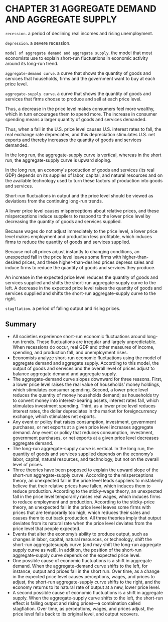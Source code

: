 # CHAPTER 31 AGGREGATE DEMAND AND AGGREGATE SUPPLY



`recession`. a period of declining real incomes and rising unemployment.

`depression`. a severe recession.

`model of aggregate demand and aggregate supply`. the model that most economists use to explain short-run fluctuations in economic activity around its long-run trend.

`aggregate-demand curve`. a curve that shows the quantity of goods and services that households, firms and the government want to buy at each price level.

`aggregate-supply curve`. a curve that shows the quantity of goods and services that firms choose to produce and sell at each price level.

Thus, a decrease in the price level makes consumers feel more wealthy, which in turn encourages them to spend more. The increase in consumer spending means a larger quantity of goods and services demanded.

Thus, when a fall in the U.S. price level causes U.S. interest rates to fall, the real exchange rate depreciates, and this depreciation stimulates U.S. net exports and thereby increases the quantity of goods and services demanded.

In the long run, the aggregate-supply curve is vertical, whereas in the short run, the aggregate-supply curve is upward sloping.

In the long run, an economy's production of goods and services (its real GDP) depends on its supplies of labor, capital, and natural resources and on the available technology used to turn these factors of production into goods and services.

Short-run fluctuations in output and the price level should be viewed as deviations from the continuing long-run trends.

A lower price level causes misperceptions about relative prices, and these misperceptions induce suppliers to respond to the lower price level by decreasing the quantity of goods and services supplied.

Because wages do not adjust immediately to the price level, a lower price level makes employment and production less profitable, which induces firms to reduce the quantity of goods and services supplied.

Because not all prices adjust instantly to changing conditions, an unexpected fall in the price level leaves some firms with higher-than-desired prices, and these higher-than-desired prices depress sales and induce firms to reduce the quantity of goods and services they produce.

An increase in the expected price level reduces the quantity of goods and services supplied and shifts the short-run aggregate-supply curve to the left. A decrease in the expected price level raises the quantity of goods and services supplied and shifts the short-run aggregate-supply curve to the right.

`stagflation`. a period of falling output and rising prices.



## Summary

- All societies experience short-run economic fluctuations around long-run trends. These fluctuations are irregular and largely unpredictable. When recessions do occur, real GDP and other measures of income, spending, and production fall, and unemployment rises.
- Economists analyze short-run economic fluctuations using the model of aggregate demand and aggregate supply. According to this model, the output of goods and services and the overall level of prices adjust to balance aggregate demand and aggregate supply.
- The aggregate-demand curve slopes downward for three reasons. First, a lower price level raises the real value of households’ money holdings, which stimulates consumer spending. Second, a lower price level reduces the quantity of money households demand; as households try to convert money into interest-bearing assets, interest rates fall, which stimulates investment spending. Third, as a lower price level reduces interest rates, the dollar depreciates in the market for foreigncurrency exchange, which stimulates net exports.
- Any event or policy that raises consumption, investment, government purchases, or net exports at a given price level increases aggregate demand. Any event or policy that reduces consumption, investment, government purchases, or net exports at a given price level decreases aggregate demand.
- The long-run aggregate-supply curve is vertical. In the long run, the quantity of goods and services supplied depends on the economy’s labor, capital, natural resources, and technology, but not on the overall level of prices.
- Three theories have been proposed to explain the upward slope of the short-run aggregate-supply curve. According to the misperceptions theory, an unexpected fall in the price level leads suppliers to mistakenly believe that their relative prices have fallen, which induces them to reduce production. According to the sticky-wage theory, an unexpected fall in the price level temporarily raises real wages, which induces firms to reduce employment and production. According to the sticky-price theory, an unexpected fall in the price level leaves some firms with prices that are temporarily too high, which reduces their sales and causes them to cut back production. All three theories imply that output deviates from its natural rate when the price level deviates from the price level that people expected.
- Events that alter the economy’s ability to produce output, such as changes in labor, capital, natural resources, or technology, shift the short-run aggregatesupply curve (and may shift the long-run aggregate supply curve as well). In addition, the position of the short-run aggregate-supply curve depends on the expected price level.
- One possible cause of economic fluctuations is a shift in aggregate demand. When the aggregate-demand curve shifts to the left, for instance, output and prices fall in the short run. Over time, as a change in the expected price level causes perceptions, wages, and prices to adjust, the short-run aggregate-supply curve shifts to the right, and the economy returns to its natural rate of output at a new, lower price level.
- A second possible cause of economic fluctuations is a shift in aggregate supply. When the aggregate-supply curve shifts to the left, the short-run effect is falling output and rising prices—a combination called stagflation. Over time, as perceptions, wages, and prices adjust, the price level falls back to its original level, and output recovers.
